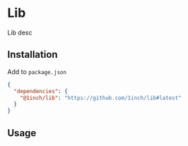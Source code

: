 # Lib
Lib desc

## Installation

Add to `package.json`
```json
{
  "dependencies": {
    "@1inch/lib": "https://github.com/1inch/lib#latest"
  }
}
```

## Usage